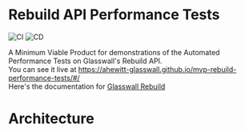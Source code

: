 # Rebuild API Performance Tests
![CI](https://github.com/ahewitt-glasswall/mvp-rebuild-performance-tests/workflows/CI/badge.svg)
![CD](https://github.com/ahewitt-glasswall/mvp-rebuild-performance-tests/workflows/CD/badge.svg)


A Minimum Viable Product for demonstrations of the Automated Performance Tests on Glasswall's Rebuild API.<br/>
You can see it live at https://ahewitt-glasswall.github.io/mvp-rebuild-performance-tests/#/<br/>
Here's the documentation for [Glasswall Rebuild](https://engineering.glasswallsolutions.com/docs/product-descriptions/product-overview)

# Architecture

